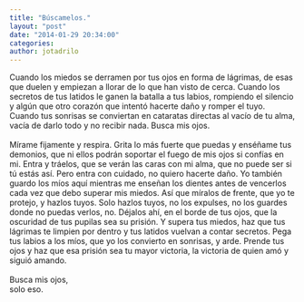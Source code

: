 ```yaml
---
title: "Búscamelos."
layout: "post"
date: "2014-01-29 20:34:00"
categories: 
author: jotadrilo
---
```


<div class="css-full-post-content js-full-post-content">
Cuando los miedos se derramen por tus ojos en forma de lágrimas, de esas que duelen y empiezan a llorar de lo que han visto de cerca. Cuando los secretos de tus latidos le ganen la batalla a tus labios, rompiendo el silencio y algún que otro corazón que intentó hacerte daño y romper el tuyo. Cuando tus sonrisas se conviertan en cataratas directas al vacío de tu alma, vacía de darlo todo y no recibir nada. Busca mis ojos.<br /><br />Mírame fijamente y respira. Grita lo más fuerte que puedas y enséñame tus demonios, que ni ellos podrán soportar el fuego de mis ojos si confías en mi. Entra y tráelos, que se verán las caras con mi alma, que no puede ser si tú estás así. Pero entra con cuidado, no quiero hacerte daño. Yo también guardo los míos aquí mientras me enseñan los dientes antes de vencerlos cada vez que debo superar mis miedos. Así que míralos de frente, que yo te protejo, y hazlos tuyos. Solo hazlos tuyos, no los expulses, no los guardes donde no puedas verlos, no. Déjalos ahí, en el borde de tus ojos, que la oscuridad de tus pupilas sea su prisión. Y supera tus miedos, haz que tus lágrimas te limpien por dentro y tus latidos vuelvan a contar secretos. Pega tus labios a los míos, que yo los convierto en sonrisas, y arde. Prende tus ojos y haz que esa prisión sea tu mayor victoria, la victoria de quien amó y siguió amando.<br /><br />Busca mis ojos,<br />solo eso.
</div>
